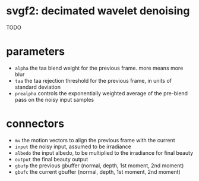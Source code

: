 # svgf2: decimated wavelet denoising

TODO

# parameters

* `alpha` the taa blend weight for the previous frame. more means more blur
* `taa` the taa rejection threshold for the previous frame, in units of standard deviation
* `prealpha` controls the exponentially weighted average of the pre-blend pass on the noisy
  input samples

# connectors

* `mv` the motion vectors to align the previous frame with the current
* `input` the noisy input, assumed to be irradiance
* `albedo` the input albedo, to be multiplied to the irradiance for final beauty
* `output` the final beauty output
* `gbufp` the previous gbuffer (normal, depth, 1st moment, 2nd moment)
* `gbufc` the current gbuffer (normal, depth, 1st moment, 2nd moment)
